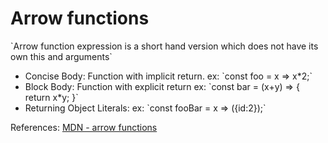 <h1>Arrow functions</h1>
`Arrow function expression is a short hand version which does not have its own this and arguments`
<ul>
<li>Concise Body: Function with implicit return. ex: `const foo = x => x*2;`</li>
<li>Block Body: Function with explicit return ex: `const bar = (x+y) => { return x*y; }`</li>
<li>Returning Object Literals: ex: `const fooBar = x => ({id:2});`</li>

</ul>



References:
<a href='https://developer.mozilla.org/en-US/docs/Web/JavaScript/Reference/Functions/Arrow_functions'>MDN - arrow functions</a>